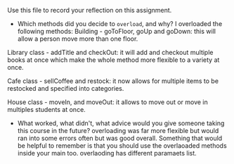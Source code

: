 Use this file to record your reflection on this assignment.

- Which methods did you decide to `overload`, and why?
I  overloaded the following methods: Building -  goToFloor, goUp and goDown: this will allow a person move more than one floor.

Library class - addTitle and checkOut: it will add and checkout multiple books at once which make the whole method more flexible to a variety at once.

Cafe class - sellCoffee and restock: it now allows for multiple items to be restocked and specified into categories.

House class - moveIn, and moveOut: it allows to move out or move in multiples students at once. 

- What worked, what didn't, what advice would you give someone taking this course in the future?
overloading was far more flexible but would ran into some errors often but was good overall. Something that would be helpful to remember is that you should use the overlaoaded methods inside your main too. overlaoding has different paramaets list.